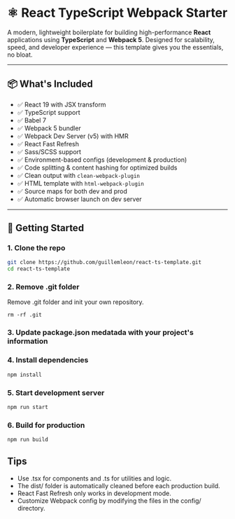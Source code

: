 # ⚛️ React TypeScript Webpack Starter

A modern, lightweight boilerplate for building high-performance **React** applications using **TypeScript** and **Webpack 5**. Designed for scalability, speed, and developer experience — this template gives you the essentials, no bloat.

---

## 📦 What's Included

- ✅ React 19 with JSX transform
- ✅ TypeScript support
- ✅ Babel 7
- ✅ Webpack 5 bundler
- ✅ Webpack Dev Server (v5) with HMR
- ✅ React Fast Refresh
- ✅ Sass/SCSS support
- ✅ Environment-based configs (development & production)
- ✅ Code splitting & content hashing for optimized builds
- ✅ Clean output with `clean-webpack-plugin`
- ✅ HTML template with `html-webpack-plugin`
- ✅ Source maps for both dev and prod
- ✅ Automatic browser launch on dev server

---

## 🚀 Getting Started

### 1. Clone the repo

```bash
git clone https://github.com/guillemleon/react-ts-template.git
cd react-ts-template
```

### 2. Remove .git folder

Remove .git folder and init your own repository.
```
rm -rf .git
```

### 3. Update package.json medatada with your project's information

### 4. Install dependencies

```bash
npm install
```

### 5. Start development server

```bash
npm run start
```

### 6. Build for production

```bash
npm run build
```

## Tips

- Use .tsx for components and .ts for utilities and logic.
- The dist/ folder is automatically cleaned before each production build.
- React Fast Refresh only works in development mode.
- Customize Webpack config by modifying the files in the config/ directory.